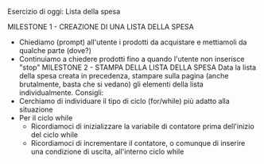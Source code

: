 Esercizio di oggi: Lista della spesa

MILESTONE 1 - CREAZIONE DI UNA LISTA DELLA SPESA
- Chiediamo (prompt) all'utente i prodotti da acquistare e mettiamoli da qualche parte (dove?)
- Continuiamo a chiedere prodotti fino a quando l'utente non inserisce "stop"
MILESTONE 2 - STAMPA DELLA LISTA DELLA SPESA
Data la lista della spesa creata in precedenza, stampare sulla pagina (anche brutalmente, basta che si vedano) gli elementi della lista individualmente.
Consigli:
- Cerchiamo di individuare il tipo di ciclo (for/while) più adatto alla situazione
- Per il ciclo while
	- Ricordiamoci di inizializzare la variabile di contatore prima dell'inizio del ciclo while
	- Ricordiamoci di incrementare il contatore, o comunque di inserire una condizione di uscita, all'interno ciclo while